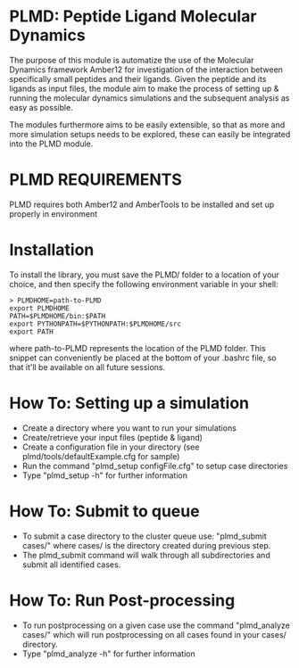 PLMD: Peptide Ligand Molecular Dynamics
==============

The purpose of this module is automatize the use of the Molecular Dynamics 
framework Amber12 for investigation of the interaction between specifically 
small peptides and their ligands. Given the peptide and its ligands as input 
files, the module aim to make the process of setting up & running the molecular 
dynamics simulations and the subsequent analysis as easy as possible.

The modules furthermore aims to be easily extensible, so that as more and more 
simulation setups needs to be explored, these can easily be integrated into the
PLMD module. 

PLMD REQUIREMENTS
====================

PLMD requires both Amber12 and AmberTools to be installed and set up properly in 
environment


Installation
============================

To install the library, you must save the PLMD/ folder to a location of your 
choice, and then specify the following environment variable in your shell:

```
> PLMDHOME=path-to-PLMD
export PLMDHOME
PATH=$PLMDHOME/bin:$PATH
export PYTHONPATH=$PYTHONPATH:$PLMDHOME/src
export PATH
```

where path-to-PLMD represents the location of the PLMD folder. This 
snippet can conveniently be placed at the bottom of your .bashrc file, so that
it'll be available on all future sessions.

How To: Setting up a simulation
=============================

* Create a directory where you want to run your simulations
* Create/retrieve your input files (peptide & ligand)
* Create a configuration file in your directory (see plmd/tools/defaultExample.cfg for sample)
* Run the command "plmd_setup configFile.cfg" to setup case directories
* Type "plmd_setup -h" for further information

How To: Submit to queue
=============================================

* To submit a case directory to the cluster queue use: "plmd_submit cases/" where cases/ is the directory created during previous step.
* The plmd_submit command will walk through all subdirectories and submit all identified cases.

How To: Run Post-processing
===========================

* To run postprocessing on a given case use the command "plmd_analyze cases/" which will run postprocessing on all cases found in your cases/ directory.
* Type "plmd_analyze -h" for further information

